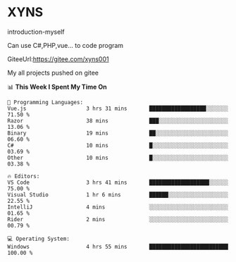# XYNS
introduction-myself

Can use C#,PHP,vue... to code program

GiteeUrl:https://gitee.com/xyns001

My all projects pushed on gitee

<!--START_SECTION:waka-->
📊 **This Week I Spent My Time On** 

```text
💬 Programming Languages: 
Vue.js                   3 hrs 31 mins       ██████████████████░░░░░░░   71.50 % 
Razor                    38 mins             ███░░░░░░░░░░░░░░░░░░░░░░   13.06 % 
Binary                   19 mins             ██░░░░░░░░░░░░░░░░░░░░░░░   06.60 % 
C#                       10 mins             █░░░░░░░░░░░░░░░░░░░░░░░░   03.69 % 
Other                    10 mins             █░░░░░░░░░░░░░░░░░░░░░░░░   03.38 % 

🔥 Editors: 
VS Code                  3 hrs 41 mins       ███████████████████░░░░░░   75.00 % 
Visual Studio            1 hr 6 mins         ██████░░░░░░░░░░░░░░░░░░░   22.55 % 
IntelliJ                 4 mins              ░░░░░░░░░░░░░░░░░░░░░░░░░   01.65 % 
Rider                    2 mins              ░░░░░░░░░░░░░░░░░░░░░░░░░   00.79 % 

💻 Operating System: 
Windows                  4 hrs 55 mins       █████████████████████████   100.00 % 
```


<!--END_SECTION:waka-->

